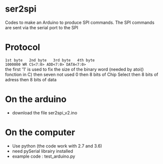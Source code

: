 # ser2spi
Codes to make an Arduino to produce SPI commands. The SPI commands are sent via the serial port to the SPI

# Protocol
`1st byte   2nd byte   3rd byte   4th byte`    
`1000000 WR CS<7:0> ADD<7:0> DATA<7:0>`    
the first '1' is used to fix the size of the binary word (needed by atoi() fonction in C)
then seven not used 0
then 8 bits of Chip Select
then 8 bits of adress
then 8 bits of data

# On the arduino
  - download the file ser2spi_v2.ino

# On the computer
- Use python (the code work with 2.7 and 3.6)
- need pySerial librairy installed
- example code : test_arduino.py
